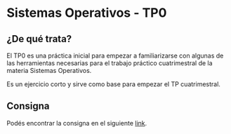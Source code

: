 # Sistemas Operativos - TP0

## ¿De qué trata?

El TP0 es una práctica inicial para empezar a familiarizarse con algunas de las herramientas necesarias para el trabajo práctico cuatrimestral de la materia Sistemas Operativos.

Es un ejercicio corto y sirve como base para empezar el TP cuatrimestral.

## Consigna

Podés encontrar la consigna en el siguiente [link].

[link]: https://docs.google.com/document/d/1xk8YoxFnir1DSFPbS2GDMWn6ZceK6dNWsacb-PTkuss/edit?usp=sharing 
